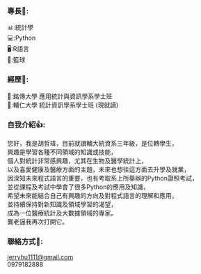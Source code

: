 ### 專長👊:

📊:統計學 \
💻:Python \
🖥️:R語言 \
🏀:籃球

### 經歷🏢:

🏫:銘傳大學 應用統計與資訊學系學士班 \
🏫:輔仁大學 統計資訊學系學士班 (現就讀)

### 自我介紹👍:

您好，我是胡哲瑋，目前就讀輔大統資系三年級，是位轉學生， \
興趣是學習各種不同領域的知識或技能， \
個人對統計非常感興趣，尤其在生物及醫學統計上， \
以及喜愛健康及醫療方面的主題，未來也想往這方面去升學及就業， \
因深知未來程式語言的重要，也有考取系上所舉辦的Python證照考試， \
並從課程及考試中學會了很多Python的應用及知識， \
希望未來能結合自己有興趣的方向及對程式語言的理解和應用， \
並持續保持對新知識及領域學習的渴望， \
成為一位醫療統計及大數據領域的專家。\
龔老逼我再次打開它。
### 聯絡方式📧:
jerryhu1111@gmail.com \
0979182888
